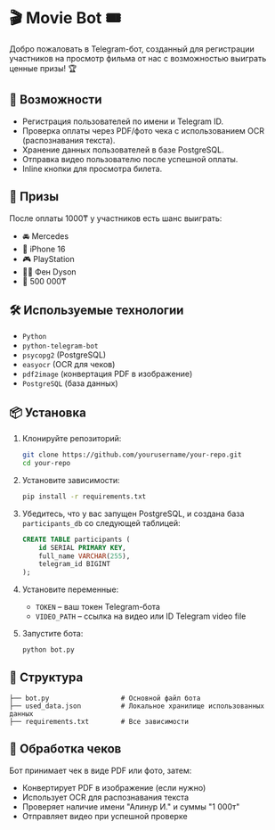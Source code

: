 
# 🎬  Movie Bot 🎟️

Добро пожаловать в Telegram-бот, созданный для регистрации участников на просмотр фильма от нас с возможностью выиграть ценные призы! 🏆

## 🚀 Возможности

- Регистрация пользователей по имени и Telegram ID.
- Проверка оплаты через PDF/фото чека с использованием OCR (распознавания текста).
- Хранение данных пользователей в базе PostgreSQL.
- Отправка видео пользователю после успешной оплаты.
- Inline кнопки для просмотра билета.

## 🎁 Призы

После оплаты 1000₸ у участников есть шанс выиграть:
- 🚘 Mercedes
- 📱 iPhone 16
- 🎮 PlayStation
- 💅🏻 Фен Dyson
- 💸 500 000₸

## 🛠 Используемые технологии

- `Python`
- `python-telegram-bot`
- `psycopg2` (PostgreSQL)
- `easyocr` (OCR для чеков)
- `pdf2image` (конвертация PDF в изображение)
- `PostgreSQL` (база данных)

## 📦 Установка

1. Клонируйте репозиторий:
   ```bash
   git clone https://github.com/yourusername/your-repo.git
   cd your-repo
   ```

2. Установите зависимости:
   ```bash
   pip install -r requirements.txt
   ```

3. Убедитесь, что у вас запущен PostgreSQL, и создана база `participants_db` со следующей таблицей:
   ```sql
   CREATE TABLE participants (
       id SERIAL PRIMARY KEY,
       full_name VARCHAR(255),
       telegram_id BIGINT
   );
   ```

4. Установите переменные:
   - `TOKEN` – ваш токен Telegram-бота
   - `VIDEO_PATH` – ссылка на видео или ID Telegram video file

5. Запустите бота:
   ```bash
   python bot.py
   ```

## 📂 Структура

```
├── bot.py                  # Основной файл бота
├── used_data.json          # Локальное хранилище использованных данных
├── requirements.txt        # Все зависимости
```

## 📸 Обработка чеков

Бот принимает чек в виде PDF или фото, затем:
- Конвертирует PDF в изображение (если нужно)
- Использует OCR для распознавания текста
- Проверяет наличие имени "Алинур И." и суммы "1 000т"
- Отправляет видео при успешной проверке

